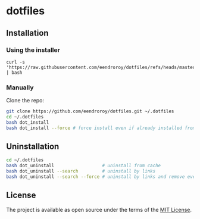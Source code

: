 # dotfiles
 
## Installation

### Using the installer

```shell
curl -s 'https://raw.githubusercontent.com/eendroroy/dotfiles/refs/heads/master/installer.sh' | bash
```

### Manually

Clone the repo:

```bash
git clone https://github.com/eendroroy/dotfiles.git ~/.dotfiles
cd ~/.dotfiles
bash dot_install 
bash dot_install --force # force install even if already installed from different source
```

## Uninstallation

```bash
cd ~/.dotfiles
bash dot_uninstall                  # uninstall from cache
bash dot_uninstall --search         # uninstall by links
bash dot_uninstall --search --force # uninstall by links and remove even if installed from different source
```

## License

The project is available as open source under the terms of the [MIT License](http://opensource.org/licenses/MIT).
